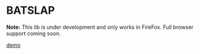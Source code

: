 # BATSLAP

**Note:** This lib is under development and only works in FireFox. Full browser
support coming soon.

[demo](http://curlee.github.io/batslap/demo/)